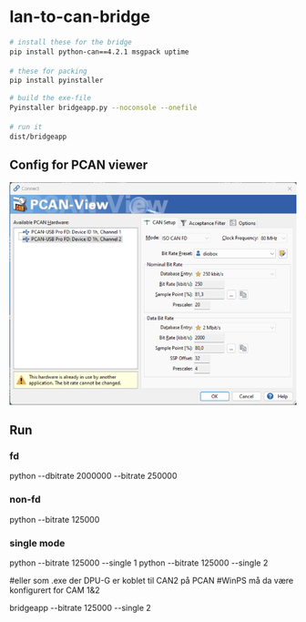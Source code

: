 # lan-to-can-bridge

```bash
# install these for the bridge
pip install python-can==4.2.1 msgpack uptime

# these for packing
pip install pyinstaller
```

```bash
# build the exe-file
Pyinstaller bridgeapp.py --noconsole --onefile

# run it 
dist/bridgeapp
```

## Config for PCAN viewer

![pcan_viewer_ucan8_dio_config.png](pcan_viewer_ucan8_dio_config.png)

## Run

### fd

python --dbitrate 2000000 --bitrate 250000

### non-fd

python --bitrate 125000

### single mode
python --bitrate 125000 --single 1 
python --bitrate 125000 --single 2

#eller som .exe der DPU-G er koblet til CAN2 på PCAN
#WinPS må da være konfigurert for CAM 1&2

bridgeapp --bitrate 125000 --single 2 

